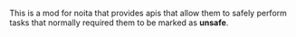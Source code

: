 This is a mod for noita that provides apis that allow them to safely perform tasks that normally required them to be marked as **unsafe**.